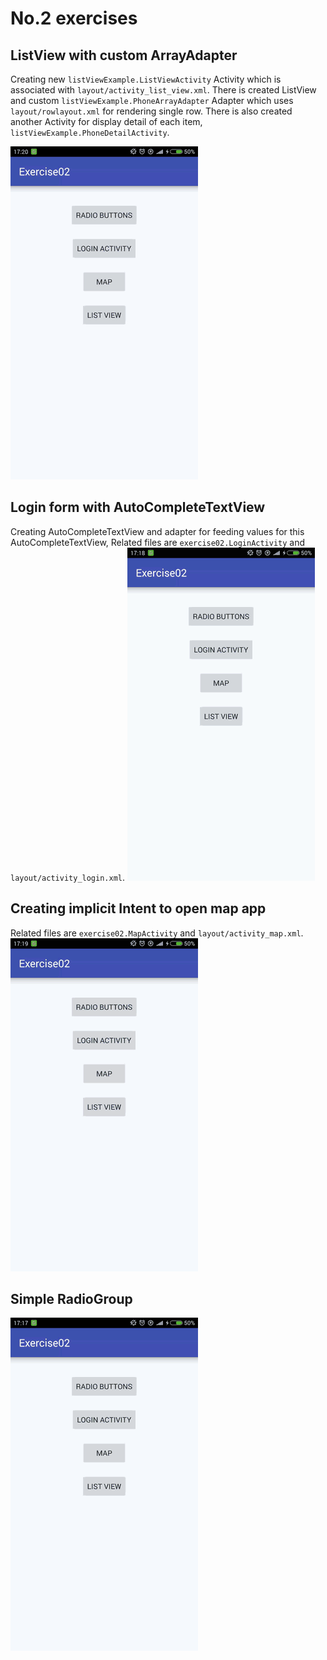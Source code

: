 # No.2 exercises

## ListView with custom ArrayAdapter
Creating new `listViewExample.ListViewActivity` Activity which is associated with `layout/activity_list_view.xml`. There is created ListView and custom `listViewExample.PhoneArrayAdapter` Adapter which uses `layout/rowlayout.xml` for rendering single row. There is also created another Activity for display detail of each item, `listViewExample.PhoneDetailActivity`.

<img src="screenshots/listView.gif">

## Login form with AutoCompleteTextView
Creating AutoCompleteTextView and adapter for feeding values for this AutoCompleteTextView, Related files are `exercise02.LoginActivity` and `layout/activity_login.xml`.
<img src="screenshots/login.gif">

## Creating implicit Intent to open map app
Related files are `exercise02.MapActivity` and `layout/activity_map.xml`.
<img src="screenshots/map.gif">

## Simple RadioGroup 
<img src="screenshots/radiobuttons.gif">
